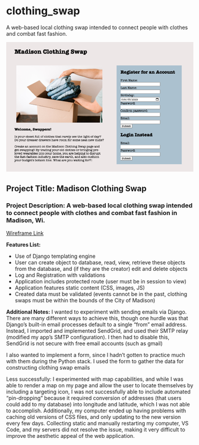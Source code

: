 # clothing_swap
A web-based local clothing swap intended to connect people with clothes and combat fast fashion.

![alt text](https://github.com/EmilyMabie/clothing_swap/blob/main/Screen%20Shot%202021-08-25%20at%201.13.27%20PM.png)

## **Project Title:** Madison Clothing Swap
### **Project Description:** A web-based local clothing swap intended to connect people with clothes and combat fast fashion in Madison, Wi.
[Wireframe Link](https://balsamiq.cloud/spvylua/p9ev1ek)

**Features List:**
*  Use of Django templating engine
*  User can create object to database, read, view, retrieve these objects from the database, and (if they are the creator) edit and delete objects
*  Log and Registration with validations
*  Application includes protected route (user must be in session to view)
*  Application features static content (CSS, images, JS)
*  Created data must be validated (events cannot be in the past, clothing swaps must be within the bounds of the City of Madison)
 
**Additional Notes:**
I wanted to experiment with sending emails via Django. There are many different ways to achieve this, though one hurdle was that Django’s built-in email processes default to a single “from” email address. Instead, I imported and implemented SendGrid, and used their SMTP relay (modified my app’s SMTP configuration). 
I then had to disable this, SendGrid is not secure with free email accounts (such as gmail)

I also wanted to implement a form, since I hadn’t gotten to practice much with them during the Python stack. I used the form to gather the data for constructing clothing swap emails

Less successfully: I experimented with map capabilities, and while I was able to render a map on my page and allow the user to locate themselves by including a targeting icon, I was not successfully able to include automated “pin-dropping” because it required conversion of addresses (that users could add to my database) into longitude and latitude, which I was not able to accomplish.
Additionally, my computer ended up having problems with caching old versions of CSS files, and only updating to the new version every few days. Collecting static and manually restarting my computer, VS Code, and my servers did not resolve the issue, making it very difficult to improve the aesthetic appeal of the web application.
